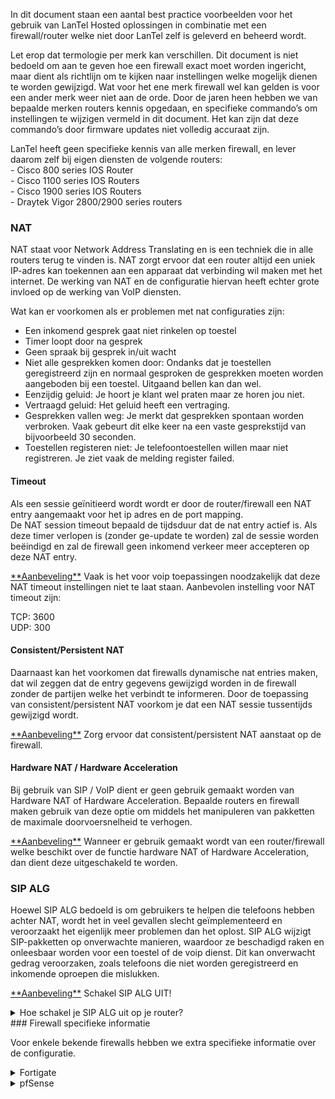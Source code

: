 In dit document staan een aantal best practice voorbeelden voor het gebruik van LanTel Hosted oplossingen in combinatie met een firewall/router welke niet door LanTel zelf is geleverd en beheerd wordt.

<p class="callout info">Let erop dat termologie per merk kan verschillen. Dit document is niet bedoeld om aan te geven hoe een firewall exact moet worden ingericht, maar dient als richtlijn om te kijken naar instellingen welke mogelijk dienen te worden gewijzigd. Wat voor het ene merk firewall wel kan gelden is voor een ander merk weer niet aan de orde.   
Door de jaren heen hebben we van bepaalde merken routers kennis opgedaan, en specifieke commando’s om instellingen te wijzigen vermeld in dit document. Het kan zijn dat deze commando’s door firmware updates niet volledig accuraat zijn.  
</p>

LanTel heeft geen specifieke kennis van alle merken firewall, en lever daarom zelf bij eigen diensten de volgende routers:  
\- Cisco 800 series IOS Router  
\- Cisco 1100 series IOS Routers  
\- Cisco 1900 series IOS Routers  
\- Draytek Vigor 2800/2900 series routers

### NAT

NAT staat voor Network Address Translating en is een techniek die in alle routers terug te vinden is. NAT zorgt ervoor dat een router altijd een uniek IP-adres kan toekennen aan een apparaat dat verbinding wil maken met het internet. De werking van NAT en de configuratie hiervan heeft echter grote invloed op de werking van VoIP diensten.

Wat kan er voorkomen als er problemen met nat configuraties zijn:

- Een inkomend gesprek gaat niet rinkelen op toestel
- Timer loopt door na gesprek
- Geen spraak bij gesprek in/uit wacht
- Niet alle gesprekken komen door: Ondanks dat je toestellen geregistreerd zijn en normaal gesproken de gesprekken moeten worden aangeboden bij een toestel. Uitgaand bellen kan dan wel.
- Eenzijdig geluid: Je hoort je klant wel praten maar ze horen jou niet.
- Vertraagd geluid: Het geluid heeft een vertraging.
- Gesprekken vallen weg: Je merkt dat gesprekken spontaan worden verbroken. Vaak gebeurt dit elke keer na een vaste gesprekstijd van bijvoorbeeld 30 seconden.
- Toestellen registeren niet: Je telefoontoestellen willen maar niet registreren. Je ziet vaak de melding register failed.

#### Timeout

Als een sessie geïnitieerd wordt wordt er door de router/firewall een NAT entry aangemaakt voor het ip adres en de port mapping.  
De NAT session timeout bepaald de tijdsduur dat de nat entry actief is. Als deze timer verlopen is (zonder ge-update te worden) zal de sessie worden beëindigd en zal de firewall geen inkomend verkeer meer accepteren op deze NAT entry.

<p class="callout warning"><span style="text-decoration: underline;">**Aanbeveling**</span>  
Vaak is het voor voip toepassingen noodzakelijk dat deze NAT timeout instellingen niet te laat staan.   
Aanbevolen instelling voor NAT timeout zijn:  
  
TCP: 3600  
UDP: 300</p>

#### Consistent/Persistent NAT

Daarnaast kan het voorkomen dat firewalls dynamische nat entries maken, dat wil zeggen dat de entry gegevens gewijzigd worden in de firewall zonder de partijen welke het verbindt te informeren. Door de toepassing van consistent/persistent NAT voorkom je dat een NAT sessie tussentijds gewijzigd wordt.

<p class="callout warning"><span style="text-decoration: underline;">**Aanbeveling**</span>  
Zorg ervoor dat consistent/persistent NAT aanstaat op de firewall.  
</p>

#### Hardware NAT / Hardware Acceleration

Bij gebruik van SIP / VoIP dient er geen gebruik gemaakt worden van Hardware NAT of Hardware Acceleration. Bepaalde routers en firewall maken gebruik van deze optie om middels het manipuleren van pakketten de maximale doorvoersnelheid te verhogen.

<p class="callout warning"><span style="text-decoration: underline;">**Aanbeveling**</span>  
Wanneer er gebruik gemaakt wordt van een router/firewall welke beschikt over de functie hardware NAT of Hardware Acceleration, dan dient deze uitgeschakeld te worden.  
</p>

### SIP ALG

Hoewel SIP ALG bedoeld is om gebruikers te helpen die telefoons hebben achter NAT, wordt het in veel gevallen slecht geïmplementeerd en veroorzaakt het eigenlijk meer problemen dan het oplost. SIP ALG wijzigt SIP-pakketten op onverwachte manieren, waardoor ze beschadigd raken en onleesbaar worden voor een toestel of de voip dienst. Dit kan onverwacht gedrag veroorzaken, zoals telefoons die niet worden geregistreerd en inkomende oproepen die mislukken.

<p class="callout warning"><span style="text-decoration: underline;">**Aanbeveling**</span>  
Schakel SIP ALG UIT!  
</p>

<details id="bkmrk-hoe-schakel-je-sip-a"><summary>Hoe schakel je SIP ALG uit op je router?</summary>

Voor veel bekende router merken hebben we hieronder beschreven hoe je SIP ALG uitgschakelt.

**Asus Routers**  
Schakel de optie SIP Passthrough uit onder Advanced Settings / WAN -&gt; NAT Passthrough.  
Als uw router deze optie niet heeft, kan SIP ALG mogelijk worden uitgeschakeld via Telnet.

nvram get nf\_sip   
(It should return a "1")

nvram set nf\_sip=0   
nvram commit  
Reboot

**Barracuda Firewalls**   
Ga naar Firewall &gt; Firewall Rules &gt; Custom FirewallAccess Rules  
Klik op het selectievakje "Disabled" naast de regels met de naam LAN-2-INTERNET-SIP en INTERNET-2-LAN-SIP  
Dit schakelt SIP ALG uit.

**Billion**  
Navigeer naar de webinterface  
-&gt; Selecteer Configuration  
-&gt; Selecteer NAT  
-&gt; Selecteer ALG  
-&gt; Disable SIP ALG

**BT (Homehubs)**  
SIP ALG kan niet worden uitgeschakeld in de instellingen van BT HomeHubs.

**Cisco IOS Router**  
no ip nat service sip udp port 5060  
no ip nat service sip tcp port 5060

**D-Link**  
In 'Advanced' settings --&gt; 'Application Level Gateway (ALG) Configuration' schakel de 'SIP' optie uit.

**DrayTek**  
DrayTek Vigor apparaten, de optie is te vinden in de interface onder Netwerk -&gt; NAT -&gt; ALG.

**Fortinet**  
Voor Fortinet firewalls zie hoofdstuk 3.

**Huawei**  
Navigeer naar de webinterface  
Klik op Settings.  
Voer de vereiste gebruikersnaam en wachtwoord in en klik vervolgens op Log In.  
Klik op de Security dropdown.  
Klik op SIP ALG Settings. Schakel de checkbox Enable SIP ALG box uit.  
Klik op Apply.

**Juniper**  
Typ het volgende in de CLI  
Om te controleren SIP ALG is in of uitgeschakeld run show security alg status | match sip  
Om uit te schakelen:

configure  
set security alg sip disable  
commit

**Linksys**  
Controleer voor SIP ALG opties in de Administration tab onder 'Advanced'.  
Het is ook aan te raden om de SPI Firewall optie uit te schakelen.

**Mikrotik**  
Mikrotik SIP ALG wordt een SIP-helper genoemd en bevindt zich onder / IP&gt; Firewall&gt; Service Ports. De SIP Helper-functie moet worden uitgeschakeld.

**Netgear**  
Zoek naar een 'SIP ALG' checkbox in 'WAN' settings.

**SonicWALL Firewall**  
Onder de VoIP tab, kan je controleren of de optie 'Enable Consistent NAT' aan staat. ’SIP Transformations' moet niet aangevinkt staan.

**Speedtouch**  
Om SIP ALG uit te schakelen moet je via telnet je Speedtouch-router benaderen en het volgende typen:

-&gt; connection unbind application=SIP port=5060  
-&gt; saveall

**TP-Link**  
Navigeer naar de webinterface van uw router.  
De standaard gebruikersnaam is admin en het standaard wachtwoord is admin.  
Klik aan de linkerkant op Advanced Setup en vervolgens op NAT en daarna op ALG.  
Verwijder het vinkje uit de checkbox bij SIP Enabled. (Sommige TP-link routers geven dit weer als SIP Transformations).  
Klik op Save/Apply.

**UBEE**  
Ga naar Advanced &gt; Options.  
Schakel SIP uit.  
Schakel RTSP uit.  
druk op Apply.

**Ubiquiti**  
system -&gt; conntrack -&gt; modules -&gt; sip -&gt; disable

**ZyXEL**  
Schakel onder Network of Advanced -&gt; ALG de opties Enable SIP ALG en Enable SIP Transformations uit.   
In sommige gevallen moet SIP ALG worden uitgeschakeld door middel van telnet.  
Telnet in de router. Selecteer menu-items 24 en 8. Voer de volgende opdracht uit om de huidige SIP ALG-status weer te geven:

ip nat service sip active

Om SIP ALG uit te schakelen:

ip nat service sip active 0

**ZyXEL (ZyWALL USG Routers)**  
Ga naar Settings -&gt; Configuration &gt; Network&gt; ALG.  
Schakel SIP ALG uit.  
Schakel Enable SIP Transformations uit.  
Schakel Enable Configure SIP Inactivity Timeout uit.

</details>### Firewall specifieke informatie

Voor enkele bekende firewalls hebben we extra specifieke informatie over de configuratie.

<details id="bkmrk-fortigate-on-fortiga"><summary>Fortigate</summary>

<span lang="EN-US" style="font-family: 'Century Gothic',sans-serif; mso-ansi-language: EN-US;">On Fortigate firewalls<span style="mso-spacerun: yes;"> </span>SIP<span style="mso-spacerun: yes;"> </span>Application Layer Gateway (SIP ALG) is enabled by default. This will cause problems with SIP VoIP phones registration and call processing.</span>

<span lang="EN-US" style="font-family: 'Century Gothic',sans-serif; mso-ansi-language: EN-US;">How to Disable SIP ALG</span>

<u><span lang="EN-US" style="font-family: 'Century Gothic',sans-serif; mso-ansi-language: EN-US;">Backup configuration of your firewall before making any changes!</span></u>

<span lang="EN-US" style="font-family: 'Century Gothic',sans-serif; mso-ansi-language: EN-US;">FortiOS starting at 6.2.2 : Run following commands from Fortigate firewall CLI</span>

```
config system settings
set sip-expectation disable
set sip-nat-trace disable
set default-voip-alg-mode kernel-helper-based
end
```

<span lang="EN-US" style="font-family: 'Century Gothic',sans-serif; mso-ansi-language: EN-US;">FortiOS below 6.2.2 : Run following commands from Fortigate firewall CLI</span>

```
config system settings
set sip-helper disable
set sip-nat-trace disable
set default-voip-alg-mode kernel-helper-based
end
```

<span lang="EN-US" style="font-family: 'Century Gothic',sans-serif; mso-ansi-language: EN-US;">If you see an error while entering “set default-voip-alg-mode kernel-helper-based” , just ignore it.</span>

<span lang="EN-US" style="font-family: 'Century Gothic',sans-serif; mso-ansi-language: EN-US;">Next we need to locate SIP entry in session helper list and delete it</span>

```
config system session-helper
show
```

<span lang="EN-US" style="font-family: 'Century Gothic',sans-serif; mso-ansi-language: EN-US;">Scroll down until you see an entry for SIP, in our example it was number 13 but this may be different depending on model and software release. Now execute<span style="mso-spacerun: yes;"> </span>following commands:</span>

```
delete 13
end
```

<span lang="EN-US" style="font-family: 'Century Gothic',sans-serif; mso-ansi-language: EN-US;">The last set of commands disables processing of RTP protocol on the firewall</span>

```
config voip profile
edit default
config sip
set rtp disable
end
```

<span lang="EN-US" style="font-family: 'Century Gothic',sans-serif; mso-ansi-language: EN-US;">Normally Fortigate firewalls do not require a reboot when you change configuration, but , it seems, in this case we need reboot it to activate session helper changes.</span>

<p class="callout warning"><span lang="EN-US" style="font-family: 'Century Gothic',sans-serif; mso-ansi-language: EN-US;">Last step – restart or power cycle all your SIP phones and devices.</span></p>

<span lang="EN-US" style="font-family: 'Century Gothic',sans-serif; mso-ansi-language: EN-US;"> </span>

</details><details id="bkmrk-pfsense-%C2%A0bron%3A-https"><summary>pfSense</summary>

<p class="callout info"> Bron: [https://docs.netgate.com/pfsense/en/latest/recipes/nat-voip-phones.html](https://docs.netgate.com/pfsense/en/latest/recipes/nat-voip-phones.html) </p>

**Disable source port rewriting**  
By default pfSense® software rewrites the source port on all outbound traffic. This is necessary for proper NAT in some circumstances such as having multiple SIP phones behind a single public IP registering to a single external PBX. With a minority of providers, rewriting the source port of RTP can cause one way audio. In that case, setup manual outbound NAT and Static Port on all traffic.

**Set Conservative state table optimization**  
The default UDP timeouts in pf are too low for some VoIP services. If phones mostly work, but randomly disconnect, set Firewall Optimization Options to Conservative under System &gt; Advanced, Firewall/NAT tab.

**Disable scrub**  
In very rare circumstances, scrubbing needs to be disabled under System &gt; Advanced, Firewall/NAT tab. In most cases this should be left at the default setting (unchecked). Only change this setting if it has been determined it is necessary to do so. Some phones send malformed packets that will be silently dropped without scrub active (e.g. unfragmented packets that claim to be fragmented).

</details>
